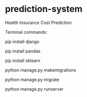 # prediction-system
Health Insurance Cost Prediction

Terminal commands:

pip install django

pip install pandas

pip install sklearn

python manage.py makemigrations

python manage.py migrate

python manage.py runserver

